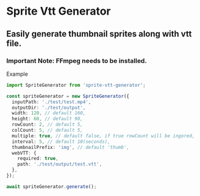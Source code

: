 # Sprite Vtt Generator

## Easily generate thumbnail sprites along with vtt file.

### Important Note: FFmpeg needs to be installed.

Example

```ts
import SpriteGenerator from 'sprite-vtt-generator';

const spriteGenerator = new SpriteGenerator({
  inputPath: './test/test.mp4',
  outputDir: './test/output',
  width: 120, // default 160,
  height: 60, // default 90,
  rowCount: 2, // default 5,
  colCount: 5, // default 5,
  multiple: true, // default false, if true rowCount will be ingored,
  interval: 5, // default 10(seconds),
  thumbnailPrefix: 'img', // default 'thumb',
  webVTT: {
    required: true,
    path: './test/output/test.vtt',
  },
});

await spriteGenerator.generate();
```
